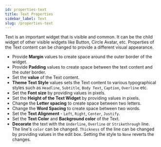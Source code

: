 ```yaml
---
id: properties-text
title: Text Properties
sidebar_label: Text 
slug: /properties-text
---
```


Text is an important widget that is visible and common. It can be the child widget of other visible widgets like Button, Circle Avatar, etc. Properties of the Text content can be changed to provide a different visual appearance.

* Provide **Margin** values to create space around the outer border of the widget.
* Provide **Padding** values to create space between the text content and the outer border.
* Set the **value** of the Text content.
* **Theme Text Style** values sets the Text content to various typographical styles such as `Headline`, `Subtitle`, `Body Text`, `Caption`, `Overline` etc.
* Set the **Font size** by providing values in pixels.
* Set the **Height of the Text Widget** by providing values in pixels.
* Change the **Letter spacing** to create space between two letters.
* Change the **Word Spacing** to create space between two words.
* Set the **Text Alignment** - `Left`, `Right`, `Center`, `Justify`.
* Set the **Text Color** and **Background color** of the Text.
* **Decorate** the text with the `Underline`, `Overline` or `Strikethrough` line. The line's `color` can be changed. `Thickness` of the line can be changed by providing values in the edit box. Setting the style to `None` reverts the changes.